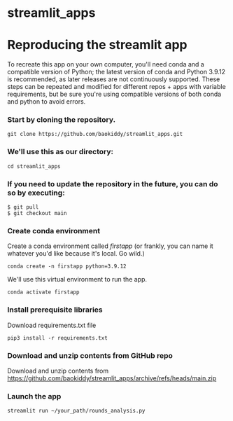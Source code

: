 # streamlit_apps

# Reproducing the streamlit app
To recreate this app on your own computer, you'll need conda and a compatible version of Python; the latest version of conda and Python 3.9.12 is recommended, as later releases are not continuously supported.  These steps can be repeated and modified for different repos + apps with variable requirements, but be sure you're using compatible versions of both conda and python to avoid errors.


### Start by cloning the repository.
```
git clone https://github.com/baokiddy/streamlit_apps.git
```
### We'll use this as our directory:
```
cd streamlit_apps
```
### If you need to update the repository in the future, you can do so by executing:
```
$ git pull
$ git checkout main
```
### Create conda environment
Create a conda environment called *firstapp* (or frankly, you can name it whatever you'd like because it's local. Go wild.)
```
conda create -n firstapp python=3.9.12
```
We'll use this virtual environment to run the app.
```
conda activate firstapp
```
### Install prerequisite libraries

Download requirements.txt file
```
pip3 install -r requirements.txt
```

###  Download and unzip contents from GitHub repo

Download and unzip contents from https://github.com/baokiddy/streamlit_apps/archive/refs/heads/main.zip

###  Launch the app

```
streamlit run ~/your_path/rounds_analysis.py
```
